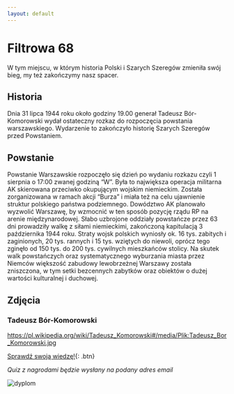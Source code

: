 ```yaml
---
layout: default
---
```

# Filtrowa 68

W tym miejscu, w którym historia Polski i Szarych Szeregów zmieniła swój bieg, my też zakończymy nasz spacer.

## Historia

Dnia 31 lipca 1944 roku około godziny 19.00 generał Tadeusz Bór-Komorowski wydał ostateczny rozkaz do rozpoczęcia powstania warszawskiego. Wydarzenie to zakończyło historię Szarych Szeregów przed Powstaniem.

## Powstanie

Powstanie Warszawskie rozpoczęło się dzień po wydaniu rozkazu czyli 1 sierpnia o 17:00 zwanej godziną “W”. Była to największa operacja militarna AK skierowana przeciwko okupującym wojskim niemieckim. Została zorganizowana w ramach akcji “Burza” i miała też na celu ujawnienie struktur polskiego państwa podziemnego.
Dowództwo AK planowało wyzwolić Warszawę, by wzmocnić w ten sposób pozycję rządu RP na arenie międzynarodowej.
Słabo uzbrojone oddziały powstańcze przez 63 dni prowadziły walkę z siłami niemieckimi, zakończoną kapitulacją 3 października 1944 roku.
Straty wojsk polskich wyniosły ok. 16 tys. zabitych i zaginionych, 20 tys. rannych i 15 tys. wziętych do niewoli, oprócz tego zginęło od 150 tys. do 200 tys. cywilnych mieszkańców stolicy. Na skutek walk powstańczych oraz systematycznego wyburzania miasta przez Niemców większość zabudowy lewobrzeżnej Warszawy została zniszczona, w tym setki bezcennych zabytków oraz obiektów o dużej wartości kulturalnej i duchowej.

## Zdjęcia

### Tadeusz Bór-Komorowski
https://pl.wikipedia.org/wiki/Tadeusz_Komorowski#/media/Plik:Tadeusz_Bor_Komorowski.jpg




[Sprawdź swoją wiedzę!](https://forms.office.com/Pages/ResponsePage.aspx?id=Ho024XU55kyJPfw1H9RNzScZKaO9HzFHtouDeKG-zcpUMDc4NFVBS05JRk5LRlBXU09FQk5BT1cyRSQlQCN0PWcu){: .btn}

_Quiz z nagrodami będzie wysłany na podany adres email_

![dyplom](https://i.postimg.cc/QCgvHFkM/dyplom.jpg)
